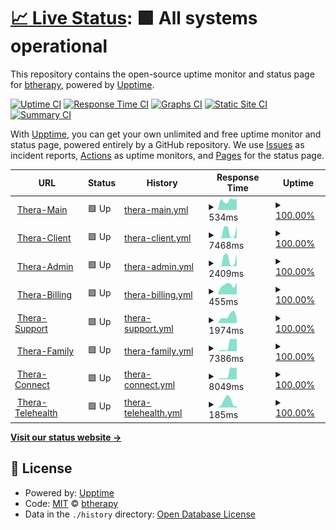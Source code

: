 # [📈 Live Status](https://btherapy.github.io/upptime): <!--live status--> **🟩 All systems operational**

This repository contains the open-source uptime monitor and status page for [btherapy](https://btherapy.github.io/upptime), powered by [Upptime](https://github.com/upptime/upptime).

[![Uptime CI](https://github.com/btherapy/upptime/workflows/Uptime%20CI/badge.svg)](https://github.com/btherapy/upptime/actions?query=workflow%3A%22Uptime+CI%22)
[![Response Time CI](https://github.com/btherapy/upptime/workflows/Response%20Time%20CI/badge.svg)](https://github.com/btherapy/upptime/actions?query=workflow%3A%22Response+Time+CI%22)
[![Graphs CI](https://github.com/btherapy/upptime/workflows/Graphs%20CI/badge.svg)](https://github.com/btherapy/upptime/actions?query=workflow%3A%22Graphs+CI%22)
[![Static Site CI](https://github.com/btherapy/upptime/workflows/Static%20Site%20CI/badge.svg)](https://github.com/btherapy/upptime/actions?query=workflow%3A%22Static+Site+CI%22)
[![Summary CI](https://github.com/btherapy/upptime/workflows/Summary%20CI/badge.svg)](https://github.com/btherapy/upptime/actions?query=workflow%3A%22Summary+CI%22)

With [Upptime](https://upptime.js.org), you can get your own unlimited and free uptime monitor and status page, powered entirely by a GitHub repository. We use [Issues](https://github.com/btherapy/upptime/issues) as incident reports, [Actions](https://github.com/btherapy/upptime/actions) as uptime monitors, and [Pages](https://btherapy.github.io/upptime) for the status page.

<!--start: status pages-->
<!-- This summary is generated by Upptime (https://github.com/upptime/upptime) -->
<!-- Do not edit this manually, your changes will be overwritten -->
<!-- prettier-ignore -->
| URL | Status | History | Response Time | Uptime |
| --- | ------ | ------- | ------------- | ------ |
| <img alt="" src="https://icons.duckduckgo.com/ip3/onboarding.therapiasoftware.com.ico" height="13"> [Thera-Main](https://onboarding.therapiasoftware.com/sign_up) | 🟩 Up | [thera-main.yml](https://github.com/btherapy/upptime/commits/HEAD/history/thera-main.yml) | <details><summary><img alt="Response time graph" src="./graphs/thera-main/response-time-week.png" height="20"> 534ms</summary><br><a href="https://btherapy.github.io/upptime/history/thera-main"><img alt="Response time 534" src="https://img.shields.io/endpoint?url=https%3A%2F%2Fraw.githubusercontent.com%2Fbtherapy%2Fupptime%2FHEAD%2Fapi%2Fthera-main%2Fresponse-time.json"></a><br><a href="https://btherapy.github.io/upptime/history/thera-main"><img alt="24-hour response time 608" src="https://img.shields.io/endpoint?url=https%3A%2F%2Fraw.githubusercontent.com%2Fbtherapy%2Fupptime%2FHEAD%2Fapi%2Fthera-main%2Fresponse-time-day.json"></a><br><a href="https://btherapy.github.io/upptime/history/thera-main"><img alt="7-day response time 534" src="https://img.shields.io/endpoint?url=https%3A%2F%2Fraw.githubusercontent.com%2Fbtherapy%2Fupptime%2FHEAD%2Fapi%2Fthera-main%2Fresponse-time-week.json"></a><br><a href="https://btherapy.github.io/upptime/history/thera-main"><img alt="30-day response time 534" src="https://img.shields.io/endpoint?url=https%3A%2F%2Fraw.githubusercontent.com%2Fbtherapy%2Fupptime%2FHEAD%2Fapi%2Fthera-main%2Fresponse-time-month.json"></a><br><a href="https://btherapy.github.io/upptime/history/thera-main"><img alt="1-year response time 534" src="https://img.shields.io/endpoint?url=https%3A%2F%2Fraw.githubusercontent.com%2Fbtherapy%2Fupptime%2FHEAD%2Fapi%2Fthera-main%2Fresponse-time-year.json"></a></details> | <details><summary><a href="https://btherapy.github.io/upptime/history/thera-main">100.00%</a></summary><a href="https://btherapy.github.io/upptime/history/thera-main"><img alt="All-time uptime 100.00%" src="https://img.shields.io/endpoint?url=https%3A%2F%2Fraw.githubusercontent.com%2Fbtherapy%2Fupptime%2FHEAD%2Fapi%2Fthera-main%2Fuptime.json"></a><br><a href="https://btherapy.github.io/upptime/history/thera-main"><img alt="24-hour uptime 100.00%" src="https://img.shields.io/endpoint?url=https%3A%2F%2Fraw.githubusercontent.com%2Fbtherapy%2Fupptime%2FHEAD%2Fapi%2Fthera-main%2Fuptime-day.json"></a><br><a href="https://btherapy.github.io/upptime/history/thera-main"><img alt="7-day uptime 100.00%" src="https://img.shields.io/endpoint?url=https%3A%2F%2Fraw.githubusercontent.com%2Fbtherapy%2Fupptime%2FHEAD%2Fapi%2Fthera-main%2Fuptime-week.json"></a><br><a href="https://btherapy.github.io/upptime/history/thera-main"><img alt="30-day uptime 100.00%" src="https://img.shields.io/endpoint?url=https%3A%2F%2Fraw.githubusercontent.com%2Fbtherapy%2Fupptime%2FHEAD%2Fapi%2Fthera-main%2Fuptime-month.json"></a><br><a href="https://btherapy.github.io/upptime/history/thera-main"><img alt="1-year uptime 100.00%" src="https://img.shields.io/endpoint?url=https%3A%2F%2Fraw.githubusercontent.com%2Fbtherapy%2Fupptime%2FHEAD%2Fapi%2Fthera-main%2Fuptime-year.json"></a></details>
| <img alt="" src="https://icons.duckduckgo.com/ip3/ops.therapiaclient.com.ico" height="13"> [Thera-Client](https://ops.therapiaclient.com/client/sign_in) | 🟩 Up | [thera-client.yml](https://github.com/btherapy/upptime/commits/HEAD/history/thera-client.yml) | <details><summary><img alt="Response time graph" src="./graphs/thera-client/response-time-week.png" height="20"> 7468ms</summary><br><a href="https://btherapy.github.io/upptime/history/thera-client"><img alt="Response time 7468" src="https://img.shields.io/endpoint?url=https%3A%2F%2Fraw.githubusercontent.com%2Fbtherapy%2Fupptime%2FHEAD%2Fapi%2Fthera-client%2Fresponse-time.json"></a><br><a href="https://btherapy.github.io/upptime/history/thera-client"><img alt="24-hour response time 14835" src="https://img.shields.io/endpoint?url=https%3A%2F%2Fraw.githubusercontent.com%2Fbtherapy%2Fupptime%2FHEAD%2Fapi%2Fthera-client%2Fresponse-time-day.json"></a><br><a href="https://btherapy.github.io/upptime/history/thera-client"><img alt="7-day response time 7468" src="https://img.shields.io/endpoint?url=https%3A%2F%2Fraw.githubusercontent.com%2Fbtherapy%2Fupptime%2FHEAD%2Fapi%2Fthera-client%2Fresponse-time-week.json"></a><br><a href="https://btherapy.github.io/upptime/history/thera-client"><img alt="30-day response time 7468" src="https://img.shields.io/endpoint?url=https%3A%2F%2Fraw.githubusercontent.com%2Fbtherapy%2Fupptime%2FHEAD%2Fapi%2Fthera-client%2Fresponse-time-month.json"></a><br><a href="https://btherapy.github.io/upptime/history/thera-client"><img alt="1-year response time 7468" src="https://img.shields.io/endpoint?url=https%3A%2F%2Fraw.githubusercontent.com%2Fbtherapy%2Fupptime%2FHEAD%2Fapi%2Fthera-client%2Fresponse-time-year.json"></a></details> | <details><summary><a href="https://btherapy.github.io/upptime/history/thera-client">100.00%</a></summary><a href="https://btherapy.github.io/upptime/history/thera-client"><img alt="All-time uptime 100.00%" src="https://img.shields.io/endpoint?url=https%3A%2F%2Fraw.githubusercontent.com%2Fbtherapy%2Fupptime%2FHEAD%2Fapi%2Fthera-client%2Fuptime.json"></a><br><a href="https://btherapy.github.io/upptime/history/thera-client"><img alt="24-hour uptime 100.00%" src="https://img.shields.io/endpoint?url=https%3A%2F%2Fraw.githubusercontent.com%2Fbtherapy%2Fupptime%2FHEAD%2Fapi%2Fthera-client%2Fuptime-day.json"></a><br><a href="https://btherapy.github.io/upptime/history/thera-client"><img alt="7-day uptime 100.00%" src="https://img.shields.io/endpoint?url=https%3A%2F%2Fraw.githubusercontent.com%2Fbtherapy%2Fupptime%2FHEAD%2Fapi%2Fthera-client%2Fuptime-week.json"></a><br><a href="https://btherapy.github.io/upptime/history/thera-client"><img alt="30-day uptime 100.00%" src="https://img.shields.io/endpoint?url=https%3A%2F%2Fraw.githubusercontent.com%2Fbtherapy%2Fupptime%2FHEAD%2Fapi%2Fthera-client%2Fuptime-month.json"></a><br><a href="https://btherapy.github.io/upptime/history/thera-client"><img alt="1-year uptime 100.00%" src="https://img.shields.io/endpoint?url=https%3A%2F%2Fraw.githubusercontent.com%2Fbtherapy%2Fupptime%2FHEAD%2Fapi%2Fthera-client%2Fuptime-year.json"></a></details>
| <img alt="" src="https://icons.duckduckgo.com/ip3/therasoftware.net.ico" height="13"> [Thera-Admin](https://therasoftware.net/admins/sign_in) | 🟩 Up | [thera-admin.yml](https://github.com/btherapy/upptime/commits/HEAD/history/thera-admin.yml) | <details><summary><img alt="Response time graph" src="./graphs/thera-admin/response-time-week.png" height="20"> 2409ms</summary><br><a href="https://btherapy.github.io/upptime/history/thera-admin"><img alt="Response time 2409" src="https://img.shields.io/endpoint?url=https%3A%2F%2Fraw.githubusercontent.com%2Fbtherapy%2Fupptime%2FHEAD%2Fapi%2Fthera-admin%2Fresponse-time.json"></a><br><a href="https://btherapy.github.io/upptime/history/thera-admin"><img alt="24-hour response time 4537" src="https://img.shields.io/endpoint?url=https%3A%2F%2Fraw.githubusercontent.com%2Fbtherapy%2Fupptime%2FHEAD%2Fapi%2Fthera-admin%2Fresponse-time-day.json"></a><br><a href="https://btherapy.github.io/upptime/history/thera-admin"><img alt="7-day response time 2409" src="https://img.shields.io/endpoint?url=https%3A%2F%2Fraw.githubusercontent.com%2Fbtherapy%2Fupptime%2FHEAD%2Fapi%2Fthera-admin%2Fresponse-time-week.json"></a><br><a href="https://btherapy.github.io/upptime/history/thera-admin"><img alt="30-day response time 2409" src="https://img.shields.io/endpoint?url=https%3A%2F%2Fraw.githubusercontent.com%2Fbtherapy%2Fupptime%2FHEAD%2Fapi%2Fthera-admin%2Fresponse-time-month.json"></a><br><a href="https://btherapy.github.io/upptime/history/thera-admin"><img alt="1-year response time 2409" src="https://img.shields.io/endpoint?url=https%3A%2F%2Fraw.githubusercontent.com%2Fbtherapy%2Fupptime%2FHEAD%2Fapi%2Fthera-admin%2Fresponse-time-year.json"></a></details> | <details><summary><a href="https://btherapy.github.io/upptime/history/thera-admin">100.00%</a></summary><a href="https://btherapy.github.io/upptime/history/thera-admin"><img alt="All-time uptime 100.00%" src="https://img.shields.io/endpoint?url=https%3A%2F%2Fraw.githubusercontent.com%2Fbtherapy%2Fupptime%2FHEAD%2Fapi%2Fthera-admin%2Fuptime.json"></a><br><a href="https://btherapy.github.io/upptime/history/thera-admin"><img alt="24-hour uptime 100.00%" src="https://img.shields.io/endpoint?url=https%3A%2F%2Fraw.githubusercontent.com%2Fbtherapy%2Fupptime%2FHEAD%2Fapi%2Fthera-admin%2Fuptime-day.json"></a><br><a href="https://btherapy.github.io/upptime/history/thera-admin"><img alt="7-day uptime 100.00%" src="https://img.shields.io/endpoint?url=https%3A%2F%2Fraw.githubusercontent.com%2Fbtherapy%2Fupptime%2FHEAD%2Fapi%2Fthera-admin%2Fuptime-week.json"></a><br><a href="https://btherapy.github.io/upptime/history/thera-admin"><img alt="30-day uptime 100.00%" src="https://img.shields.io/endpoint?url=https%3A%2F%2Fraw.githubusercontent.com%2Fbtherapy%2Fupptime%2FHEAD%2Fapi%2Fthera-admin%2Fuptime-month.json"></a><br><a href="https://btherapy.github.io/upptime/history/thera-admin"><img alt="1-year uptime 100.00%" src="https://img.shields.io/endpoint?url=https%3A%2F%2Fraw.githubusercontent.com%2Fbtherapy%2Fupptime%2FHEAD%2Fapi%2Fthera-admin%2Fuptime-year.json"></a></details>
| <img alt="" src="https://icons.duckduckgo.com/ip3/ops.therapiabilling.com.ico" height="13"> [Thera-Billing](https://ops.therapiabilling.com/users/sign_in) | 🟩 Up | [thera-billing.yml](https://github.com/btherapy/upptime/commits/HEAD/history/thera-billing.yml) | <details><summary><img alt="Response time graph" src="./graphs/thera-billing/response-time-week.png" height="20"> 455ms</summary><br><a href="https://btherapy.github.io/upptime/history/thera-billing"><img alt="Response time 455" src="https://img.shields.io/endpoint?url=https%3A%2F%2Fraw.githubusercontent.com%2Fbtherapy%2Fupptime%2FHEAD%2Fapi%2Fthera-billing%2Fresponse-time.json"></a><br><a href="https://btherapy.github.io/upptime/history/thera-billing"><img alt="24-hour response time 573" src="https://img.shields.io/endpoint?url=https%3A%2F%2Fraw.githubusercontent.com%2Fbtherapy%2Fupptime%2FHEAD%2Fapi%2Fthera-billing%2Fresponse-time-day.json"></a><br><a href="https://btherapy.github.io/upptime/history/thera-billing"><img alt="7-day response time 455" src="https://img.shields.io/endpoint?url=https%3A%2F%2Fraw.githubusercontent.com%2Fbtherapy%2Fupptime%2FHEAD%2Fapi%2Fthera-billing%2Fresponse-time-week.json"></a><br><a href="https://btherapy.github.io/upptime/history/thera-billing"><img alt="30-day response time 455" src="https://img.shields.io/endpoint?url=https%3A%2F%2Fraw.githubusercontent.com%2Fbtherapy%2Fupptime%2FHEAD%2Fapi%2Fthera-billing%2Fresponse-time-month.json"></a><br><a href="https://btherapy.github.io/upptime/history/thera-billing"><img alt="1-year response time 455" src="https://img.shields.io/endpoint?url=https%3A%2F%2Fraw.githubusercontent.com%2Fbtherapy%2Fupptime%2FHEAD%2Fapi%2Fthera-billing%2Fresponse-time-year.json"></a></details> | <details><summary><a href="https://btherapy.github.io/upptime/history/thera-billing">100.00%</a></summary><a href="https://btherapy.github.io/upptime/history/thera-billing"><img alt="All-time uptime 100.00%" src="https://img.shields.io/endpoint?url=https%3A%2F%2Fraw.githubusercontent.com%2Fbtherapy%2Fupptime%2FHEAD%2Fapi%2Fthera-billing%2Fuptime.json"></a><br><a href="https://btherapy.github.io/upptime/history/thera-billing"><img alt="24-hour uptime 100.00%" src="https://img.shields.io/endpoint?url=https%3A%2F%2Fraw.githubusercontent.com%2Fbtherapy%2Fupptime%2FHEAD%2Fapi%2Fthera-billing%2Fuptime-day.json"></a><br><a href="https://btherapy.github.io/upptime/history/thera-billing"><img alt="7-day uptime 100.00%" src="https://img.shields.io/endpoint?url=https%3A%2F%2Fraw.githubusercontent.com%2Fbtherapy%2Fupptime%2FHEAD%2Fapi%2Fthera-billing%2Fuptime-week.json"></a><br><a href="https://btherapy.github.io/upptime/history/thera-billing"><img alt="30-day uptime 100.00%" src="https://img.shields.io/endpoint?url=https%3A%2F%2Fraw.githubusercontent.com%2Fbtherapy%2Fupptime%2FHEAD%2Fapi%2Fthera-billing%2Fuptime-month.json"></a><br><a href="https://btherapy.github.io/upptime/history/thera-billing"><img alt="1-year uptime 100.00%" src="https://img.shields.io/endpoint?url=https%3A%2F%2Fraw.githubusercontent.com%2Fbtherapy%2Fupptime%2FHEAD%2Fapi%2Fthera-billing%2Fuptime-year.json"></a></details>
| <img alt="" src="https://icons.duckduckgo.com/ip3/ops.therapiasupport.com.ico" height="13"> [Thera-Support](https://ops.therapiasupport.com/en) | 🟩 Up | [thera-support.yml](https://github.com/btherapy/upptime/commits/HEAD/history/thera-support.yml) | <details><summary><img alt="Response time graph" src="./graphs/thera-support/response-time-week.png" height="20"> 1974ms</summary><br><a href="https://btherapy.github.io/upptime/history/thera-support"><img alt="Response time 1974" src="https://img.shields.io/endpoint?url=https%3A%2F%2Fraw.githubusercontent.com%2Fbtherapy%2Fupptime%2FHEAD%2Fapi%2Fthera-support%2Fresponse-time.json"></a><br><a href="https://btherapy.github.io/upptime/history/thera-support"><img alt="24-hour response time 1543" src="https://img.shields.io/endpoint?url=https%3A%2F%2Fraw.githubusercontent.com%2Fbtherapy%2Fupptime%2FHEAD%2Fapi%2Fthera-support%2Fresponse-time-day.json"></a><br><a href="https://btherapy.github.io/upptime/history/thera-support"><img alt="7-day response time 1974" src="https://img.shields.io/endpoint?url=https%3A%2F%2Fraw.githubusercontent.com%2Fbtherapy%2Fupptime%2FHEAD%2Fapi%2Fthera-support%2Fresponse-time-week.json"></a><br><a href="https://btherapy.github.io/upptime/history/thera-support"><img alt="30-day response time 1974" src="https://img.shields.io/endpoint?url=https%3A%2F%2Fraw.githubusercontent.com%2Fbtherapy%2Fupptime%2FHEAD%2Fapi%2Fthera-support%2Fresponse-time-month.json"></a><br><a href="https://btherapy.github.io/upptime/history/thera-support"><img alt="1-year response time 1974" src="https://img.shields.io/endpoint?url=https%3A%2F%2Fraw.githubusercontent.com%2Fbtherapy%2Fupptime%2FHEAD%2Fapi%2Fthera-support%2Fresponse-time-year.json"></a></details> | <details><summary><a href="https://btherapy.github.io/upptime/history/thera-support">100.00%</a></summary><a href="https://btherapy.github.io/upptime/history/thera-support"><img alt="All-time uptime 100.00%" src="https://img.shields.io/endpoint?url=https%3A%2F%2Fraw.githubusercontent.com%2Fbtherapy%2Fupptime%2FHEAD%2Fapi%2Fthera-support%2Fuptime.json"></a><br><a href="https://btherapy.github.io/upptime/history/thera-support"><img alt="24-hour uptime 100.00%" src="https://img.shields.io/endpoint?url=https%3A%2F%2Fraw.githubusercontent.com%2Fbtherapy%2Fupptime%2FHEAD%2Fapi%2Fthera-support%2Fuptime-day.json"></a><br><a href="https://btherapy.github.io/upptime/history/thera-support"><img alt="7-day uptime 100.00%" src="https://img.shields.io/endpoint?url=https%3A%2F%2Fraw.githubusercontent.com%2Fbtherapy%2Fupptime%2FHEAD%2Fapi%2Fthera-support%2Fuptime-week.json"></a><br><a href="https://btherapy.github.io/upptime/history/thera-support"><img alt="30-day uptime 100.00%" src="https://img.shields.io/endpoint?url=https%3A%2F%2Fraw.githubusercontent.com%2Fbtherapy%2Fupptime%2FHEAD%2Fapi%2Fthera-support%2Fuptime-month.json"></a><br><a href="https://btherapy.github.io/upptime/history/thera-support"><img alt="1-year uptime 100.00%" src="https://img.shields.io/endpoint?url=https%3A%2F%2Fraw.githubusercontent.com%2Fbtherapy%2Fupptime%2FHEAD%2Fapi%2Fthera-support%2Fuptime-year.json"></a></details>
| <img alt="" src="https://icons.duckduckgo.com/ip3/ops.therapiafamily.com.ico" height="13"> [Thera-Family](https://ops.therapiafamily.com/family/sign_in) | 🟩 Up | [thera-family.yml](https://github.com/btherapy/upptime/commits/HEAD/history/thera-family.yml) | <details><summary><img alt="Response time graph" src="./graphs/thera-family/response-time-week.png" height="20"> 7386ms</summary><br><a href="https://btherapy.github.io/upptime/history/thera-family"><img alt="Response time 7386" src="https://img.shields.io/endpoint?url=https%3A%2F%2Fraw.githubusercontent.com%2Fbtherapy%2Fupptime%2FHEAD%2Fapi%2Fthera-family%2Fresponse-time.json"></a><br><a href="https://btherapy.github.io/upptime/history/thera-family"><img alt="24-hour response time 13633" src="https://img.shields.io/endpoint?url=https%3A%2F%2Fraw.githubusercontent.com%2Fbtherapy%2Fupptime%2FHEAD%2Fapi%2Fthera-family%2Fresponse-time-day.json"></a><br><a href="https://btherapy.github.io/upptime/history/thera-family"><img alt="7-day response time 7386" src="https://img.shields.io/endpoint?url=https%3A%2F%2Fraw.githubusercontent.com%2Fbtherapy%2Fupptime%2FHEAD%2Fapi%2Fthera-family%2Fresponse-time-week.json"></a><br><a href="https://btherapy.github.io/upptime/history/thera-family"><img alt="30-day response time 7386" src="https://img.shields.io/endpoint?url=https%3A%2F%2Fraw.githubusercontent.com%2Fbtherapy%2Fupptime%2FHEAD%2Fapi%2Fthera-family%2Fresponse-time-month.json"></a><br><a href="https://btherapy.github.io/upptime/history/thera-family"><img alt="1-year response time 7386" src="https://img.shields.io/endpoint?url=https%3A%2F%2Fraw.githubusercontent.com%2Fbtherapy%2Fupptime%2FHEAD%2Fapi%2Fthera-family%2Fresponse-time-year.json"></a></details> | <details><summary><a href="https://btherapy.github.io/upptime/history/thera-family">100.00%</a></summary><a href="https://btherapy.github.io/upptime/history/thera-family"><img alt="All-time uptime 100.00%" src="https://img.shields.io/endpoint?url=https%3A%2F%2Fraw.githubusercontent.com%2Fbtherapy%2Fupptime%2FHEAD%2Fapi%2Fthera-family%2Fuptime.json"></a><br><a href="https://btherapy.github.io/upptime/history/thera-family"><img alt="24-hour uptime 100.00%" src="https://img.shields.io/endpoint?url=https%3A%2F%2Fraw.githubusercontent.com%2Fbtherapy%2Fupptime%2FHEAD%2Fapi%2Fthera-family%2Fuptime-day.json"></a><br><a href="https://btherapy.github.io/upptime/history/thera-family"><img alt="7-day uptime 100.00%" src="https://img.shields.io/endpoint?url=https%3A%2F%2Fraw.githubusercontent.com%2Fbtherapy%2Fupptime%2FHEAD%2Fapi%2Fthera-family%2Fuptime-week.json"></a><br><a href="https://btherapy.github.io/upptime/history/thera-family"><img alt="30-day uptime 100.00%" src="https://img.shields.io/endpoint?url=https%3A%2F%2Fraw.githubusercontent.com%2Fbtherapy%2Fupptime%2FHEAD%2Fapi%2Fthera-family%2Fuptime-month.json"></a><br><a href="https://btherapy.github.io/upptime/history/thera-family"><img alt="1-year uptime 100.00%" src="https://img.shields.io/endpoint?url=https%3A%2F%2Fraw.githubusercontent.com%2Fbtherapy%2Fupptime%2FHEAD%2Fapi%2Fthera-family%2Fuptime-year.json"></a></details>
| <img alt="" src="https://icons.duckduckgo.com/ip3/ops.therapiaconnect.com.ico" height="13"> [Thera-Connect](https://ops.therapiaconnect.com/referrals/sign_in) | 🟩 Up | [thera-connect.yml](https://github.com/btherapy/upptime/commits/HEAD/history/thera-connect.yml) | <details><summary><img alt="Response time graph" src="./graphs/thera-connect/response-time-week.png" height="20"> 8049ms</summary><br><a href="https://btherapy.github.io/upptime/history/thera-connect"><img alt="Response time 8049" src="https://img.shields.io/endpoint?url=https%3A%2F%2Fraw.githubusercontent.com%2Fbtherapy%2Fupptime%2FHEAD%2Fapi%2Fthera-connect%2Fresponse-time.json"></a><br><a href="https://btherapy.github.io/upptime/history/thera-connect"><img alt="24-hour response time 14922" src="https://img.shields.io/endpoint?url=https%3A%2F%2Fraw.githubusercontent.com%2Fbtherapy%2Fupptime%2FHEAD%2Fapi%2Fthera-connect%2Fresponse-time-day.json"></a><br><a href="https://btherapy.github.io/upptime/history/thera-connect"><img alt="7-day response time 8049" src="https://img.shields.io/endpoint?url=https%3A%2F%2Fraw.githubusercontent.com%2Fbtherapy%2Fupptime%2FHEAD%2Fapi%2Fthera-connect%2Fresponse-time-week.json"></a><br><a href="https://btherapy.github.io/upptime/history/thera-connect"><img alt="30-day response time 8049" src="https://img.shields.io/endpoint?url=https%3A%2F%2Fraw.githubusercontent.com%2Fbtherapy%2Fupptime%2FHEAD%2Fapi%2Fthera-connect%2Fresponse-time-month.json"></a><br><a href="https://btherapy.github.io/upptime/history/thera-connect"><img alt="1-year response time 8049" src="https://img.shields.io/endpoint?url=https%3A%2F%2Fraw.githubusercontent.com%2Fbtherapy%2Fupptime%2FHEAD%2Fapi%2Fthera-connect%2Fresponse-time-year.json"></a></details> | <details><summary><a href="https://btherapy.github.io/upptime/history/thera-connect">100.00%</a></summary><a href="https://btherapy.github.io/upptime/history/thera-connect"><img alt="All-time uptime 100.00%" src="https://img.shields.io/endpoint?url=https%3A%2F%2Fraw.githubusercontent.com%2Fbtherapy%2Fupptime%2FHEAD%2Fapi%2Fthera-connect%2Fuptime.json"></a><br><a href="https://btherapy.github.io/upptime/history/thera-connect"><img alt="24-hour uptime 100.00%" src="https://img.shields.io/endpoint?url=https%3A%2F%2Fraw.githubusercontent.com%2Fbtherapy%2Fupptime%2FHEAD%2Fapi%2Fthera-connect%2Fuptime-day.json"></a><br><a href="https://btherapy.github.io/upptime/history/thera-connect"><img alt="7-day uptime 100.00%" src="https://img.shields.io/endpoint?url=https%3A%2F%2Fraw.githubusercontent.com%2Fbtherapy%2Fupptime%2FHEAD%2Fapi%2Fthera-connect%2Fuptime-week.json"></a><br><a href="https://btherapy.github.io/upptime/history/thera-connect"><img alt="30-day uptime 100.00%" src="https://img.shields.io/endpoint?url=https%3A%2F%2Fraw.githubusercontent.com%2Fbtherapy%2Fupptime%2FHEAD%2Fapi%2Fthera-connect%2Fuptime-month.json"></a><br><a href="https://btherapy.github.io/upptime/history/thera-connect"><img alt="1-year uptime 100.00%" src="https://img.shields.io/endpoint?url=https%3A%2F%2Fraw.githubusercontent.com%2Fbtherapy%2Fupptime%2FHEAD%2Fapi%2Fthera-connect%2Fuptime-year.json"></a></details>
| <img alt="" src="https://icons.duckduckgo.com/ip3/telehealth.therapiasoftware.com.ico" height="13"> [Thera-Telehealth](https://telehealth.therapiasoftware.com/test) | 🟩 Up | [thera-telehealth.yml](https://github.com/btherapy/upptime/commits/HEAD/history/thera-telehealth.yml) | <details><summary><img alt="Response time graph" src="./graphs/thera-telehealth/response-time-week.png" height="20"> 185ms</summary><br><a href="https://btherapy.github.io/upptime/history/thera-telehealth"><img alt="Response time 185" src="https://img.shields.io/endpoint?url=https%3A%2F%2Fraw.githubusercontent.com%2Fbtherapy%2Fupptime%2FHEAD%2Fapi%2Fthera-telehealth%2Fresponse-time.json"></a><br><a href="https://btherapy.github.io/upptime/history/thera-telehealth"><img alt="24-hour response time 46" src="https://img.shields.io/endpoint?url=https%3A%2F%2Fraw.githubusercontent.com%2Fbtherapy%2Fupptime%2FHEAD%2Fapi%2Fthera-telehealth%2Fresponse-time-day.json"></a><br><a href="https://btherapy.github.io/upptime/history/thera-telehealth"><img alt="7-day response time 185" src="https://img.shields.io/endpoint?url=https%3A%2F%2Fraw.githubusercontent.com%2Fbtherapy%2Fupptime%2FHEAD%2Fapi%2Fthera-telehealth%2Fresponse-time-week.json"></a><br><a href="https://btherapy.github.io/upptime/history/thera-telehealth"><img alt="30-day response time 185" src="https://img.shields.io/endpoint?url=https%3A%2F%2Fraw.githubusercontent.com%2Fbtherapy%2Fupptime%2FHEAD%2Fapi%2Fthera-telehealth%2Fresponse-time-month.json"></a><br><a href="https://btherapy.github.io/upptime/history/thera-telehealth"><img alt="1-year response time 185" src="https://img.shields.io/endpoint?url=https%3A%2F%2Fraw.githubusercontent.com%2Fbtherapy%2Fupptime%2FHEAD%2Fapi%2Fthera-telehealth%2Fresponse-time-year.json"></a></details> | <details><summary><a href="https://btherapy.github.io/upptime/history/thera-telehealth">100.00%</a></summary><a href="https://btherapy.github.io/upptime/history/thera-telehealth"><img alt="All-time uptime 100.00%" src="https://img.shields.io/endpoint?url=https%3A%2F%2Fraw.githubusercontent.com%2Fbtherapy%2Fupptime%2FHEAD%2Fapi%2Fthera-telehealth%2Fuptime.json"></a><br><a href="https://btherapy.github.io/upptime/history/thera-telehealth"><img alt="24-hour uptime 100.00%" src="https://img.shields.io/endpoint?url=https%3A%2F%2Fraw.githubusercontent.com%2Fbtherapy%2Fupptime%2FHEAD%2Fapi%2Fthera-telehealth%2Fuptime-day.json"></a><br><a href="https://btherapy.github.io/upptime/history/thera-telehealth"><img alt="7-day uptime 100.00%" src="https://img.shields.io/endpoint?url=https%3A%2F%2Fraw.githubusercontent.com%2Fbtherapy%2Fupptime%2FHEAD%2Fapi%2Fthera-telehealth%2Fuptime-week.json"></a><br><a href="https://btherapy.github.io/upptime/history/thera-telehealth"><img alt="30-day uptime 100.00%" src="https://img.shields.io/endpoint?url=https%3A%2F%2Fraw.githubusercontent.com%2Fbtherapy%2Fupptime%2FHEAD%2Fapi%2Fthera-telehealth%2Fuptime-month.json"></a><br><a href="https://btherapy.github.io/upptime/history/thera-telehealth"><img alt="1-year uptime 100.00%" src="https://img.shields.io/endpoint?url=https%3A%2F%2Fraw.githubusercontent.com%2Fbtherapy%2Fupptime%2FHEAD%2Fapi%2Fthera-telehealth%2Fuptime-year.json"></a></details>

<!--end: status pages-->

[**Visit our status website →**](https://btherapy.github.io/upptime)

## 📄 License

- Powered by: [Upptime](https://github.com/upptime/upptime)
- Code: [MIT](./LICENSE) © [btherapy](https://btherapy.github.io/upptime)
- Data in the `./history` directory: [Open Database License](https://opendatacommons.org/licenses/odbl/1-0/)
